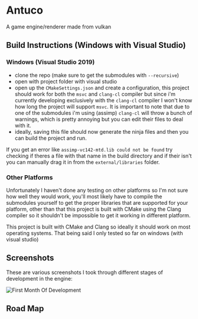 # Antuco
A game engine/renderer made from vulkan

## Build Instructions (Windows with Visual Studio)

### Windows (Visual Studio 2019)

- clone the repo (make sure to get the submodules with `--recursive`)
- open with project folder with visual studio
- open up the `CMakeSettings.json` and create a configuration, this project should work for both the `msvc` and `clang-cl` compiler but since i'm currently developing exclusively with the `clang-cl` compiler I won't know how long the project will support `msvc`. It is important to note that due to one of the submodules i'm using (assimp) `clang-cl` will throw a bunch of warnings, which is pretty annoying but you can edit their files to deal with it.
- ideally, saving this file should now generate the ninja files and then you can build the project and run.

If you get an error like `assimp-vc142-mtd.lib could not be found` try checking if theres a file with that name in the build directory and if their isn't you can manually drag it in from the `external/libraries` folder.

### Other Platforms

Unfortunately I haven't done any testing on other platforms so I'm not sure how well they would work, you'll most likely have to compile the submodules yourself to get the proper libraries that are supported for your platform, other than that this project is built with CMake using the Clang compiler so it shouldn't be impossible to get it working in different platform.

This project is built with CMake and Clang so ideally it should work on most operating systems. That being said I only tested so far on windows (with visual studio)

## Screenshots

These are various screenshots I took through different stages of development in the engine:

![First Month Of Development](https://github.com/GanidhuAbey/Antuco/tree/main/antuco_screenshots/august_11_progress_shot.PNG)

## Road Map
